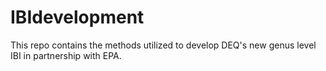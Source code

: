 # IBIdevelopment
This repo contains the methods utilized to develop DEQ's new genus level IBI in partnership with EPA.
